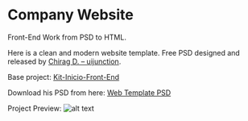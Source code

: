 # Company Website

Front-End Work from PSD to HTML.

Here is a clean and modern website template. Free PSD designed and released by [Chirag D. – uijunction](https://dribbble.com/chiragdave).

Base project:
[Kit-Inicio-Front-End](https://github.com/dukenicols/Front-End-Kit-Inicio)

Download his PSD from here:
[Web Template PSD](https://dribbble.com/shots/1462032-Web-Template-giveaway)

Project Preview:
![alt text](https://d13yacurqjgara.cloudfront.net/users/95883/screenshots/1462032/template_1x.png "Project Preview")
